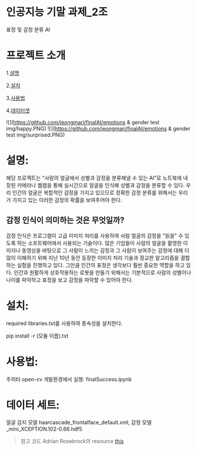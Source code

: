 # 인공지능 기말 과제_2조
표정 및 감정 분류 AI

# 프로젝트 소개
1.[설명](#p1)

2.[설치](#p2)

3.[사용법](#p3)

4.[데이터셋](#p4)

![](https://github.com/jeongmari/finalAI/emotions & gender test img/happy.PNG)
![](https://github.com/jeongmari/finalAI/emotions & gender test img/surprised.PNG)

<a id="p1"></a> 
# 설명:
 해당 프로젝트는 “사람의 얼굴에서 성별과 감정을 분류해낼 수 있는 AI”로 노트북에 내장된 카메라나 웹캠을 통해 실시간으로 얼굴을 인식해 성별과 감정을 분류할 수 있다.
 우리 인간의 얼굴은 복합적인 감정을 가지고 있으므로 정확한 감정 분류를 위해서는 우리가 가지고 있는 이러한 감정의 확률을 보여주어야 한다.

 ## 감정 인식이 의미하는 것은 무엇일까?

 감정 인식은 프로그램이 고급 이미지 처리를 사용하여 사람 얼굴의 감정을 "읽을" 수 있도록 하는 소프트웨어에서 사용되는 기술이다. 많은 기업들이 사람의 얼굴을 촬영한 이미지나 동영상을 바탕으로 그 사람이 느끼는 감정과 그 사람이 보여주는 감정에 대해 더 많이 이해하기 위해 지난 10년 동안 등장한 이미지 처리 기술과 정교한 알고리즘을 결합하는 실험을 진행하고 있다. 그만큼 인간의 표정은 생각보다 훨씬 중요한  역할을 하고 있다.
 인간과 원활하게 상호작용하는 로봇을 만들기 위해서는 기본적으로 사람의 성별이나 나이를 파악하고 표정을 보고 감정을 파악할 수 있어야 한다. 

<a id="p2"></a> 
# 설치:
required libraries.txt를 사용하여 종속성을 설치한다.

pip install -r (모듈 이름).txt

<a id="p3"></a> 
# 사용법:
주피터 open-cv 개발환경에서 실행: finalSuccess.ipynb

<a id="p4"></a> 
# 데이터 세트:
얼굴 감지 모델 haarcascade_frontalface_default.xml,
감정 모델 _mini_XCEPTION.102-0.66.hdf5

> 참고 코드
Adrian Rosebrock의 resource
[this](https://www.kaggle.com/c/3364/download-all)
